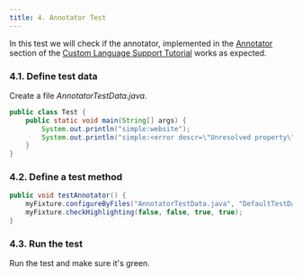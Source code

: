 ```yaml
---
title: 4. Annotator Test
---
```


In this test we will check if the annotator, implemented in the
[Annotator](/tutorials/custom_language_support/annotator.md) section
of the
[Custom Language Support Tutorial](/tutorials/custom_language_support_tutorial.md)
works as expected.

### 4.1. Define test data

Create a file *AnnotatorTestData.java*.

```java
public class Test {
    public static void main(String[] args) {
        System.out.println("simple:website");
        System.out.println("simple:<error descr=\"Unresolved property\">website</error>");
    }
}
```

### 4.2. Define a test method

```java
public void testAnnotator() {
    myFixture.configureByFiles("AnnotatorTestData.java", "DefaultTestData.simple");
    myFixture.checkHighlighting(false, false, true, true);
}
```

### 4.3. Run the test

Run the test and make sure it's green.
